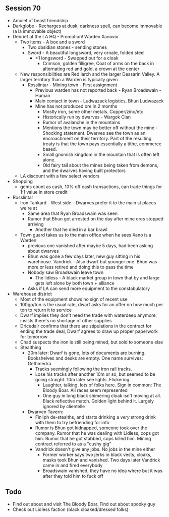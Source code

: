 ## Session 70
* Amulet of beast friendship
* Darkglobe - Recharges at dusk, darkness spell, can become immovable (a la immovable object)
* Debrief at the LA HQ - Promotion! Warden Xanovor
  * Two items - A box and a sword
    * Two obsidian stones - sending stones
    * Sword - A beautiful longsword, very ornate, folded steel
      * +1 longsword - Swapped out for a cloak
        * Crimson, golden filligree, Coat of arms on the back in alternating red and gold, a crown at the center
  * New responsibilities are Red larch and the larger Dessarin Valley. A larger territory than a Warden is typically given
    * Rosslintar - Mining town - First assignment
      * Previous warden has not reported back - Ryan Broadswain - Human
      * Main contact in town - Ludwazack logistics, Bhun Ludwazack
      * Mine has not produced ore in 2 months
        * Mostly iron, some other metals. Copper/zinc/etc
        * Historically run by dwarves - Wargok Clan
        * Rumor of avalanche in the mountains
        * Mentions the town may be better off without the mine - Shocking statement. Dwarves see the town as an encroachment on their territory. Part of the resulting treaty is that the town pays essentially a tithe, commerce based.
        * Small gnomish kingdom in the mountain that is often left alone.
        * Old fairy tail about the mines being taken from demons, and the dwarves having built protectors
  * LA discount with a few select vendors
* Shopping
  * gems count as cash, 10% off cash transactions, can trade things for 1:1 value in store credit
* Rosslintar
  * Iron Tankard - West side - Dwarves prefer it to the main st places we're at
    * Same area that Ryan Broadswain was seen
    * Rumor that Bhun got arrested on the day after mine ores stopped arriving
      * Another that he died in a bar brawl
  * Town guard takes us to the main office when he sees Xano is a Warden
    * previous one vanished after maybe 5 days, had been asking about dwarves
    * Bhun was gone a few days later, new guy sitting in his warehouse. Vandrick - Also dwarf but younger one. Bhun was more or less retired and doing this to pass the time
    * Nobody saw Broadswain leave town
      * The lidless - A black market group in town that by and large gets left alone by both town + alliance
    * Asks if LA can send more equipment to the constabulatory
* Warehouse district
  * Most of the equipment shows no sign of recent use
  * 100gp/ton is the usual rate, dwarf asks for an offer on how much per ton to return it to service
  * Dwarf implies they don't need the trade with waterdeep anymore, insists there's no shortage of other supplies
  * Dricedair confirms that there are stipulations in the contract for ending the trade deal, Dwarf agrees to draw up proper paperwork for tomorrow
  * Chad suspects the iron is still being mined, but sold to someone else
  * Stealthing
    * 20m later: Dwarf is gone, lots of documents are burning. Bookshelves and desks are empty. One name survives: Gethmedra
      * Tracks seemingly following the iron rail tracks.
      * Lose his tracks after another 10m or so, but seemed to be going straight. 10m later see lights. Flickering.
        * Laughter, talking, lots of folks here. Sign in common: The Bloody Boar. All races seem represented
        * One guy in long black shimering cloak isn't moving at all. Black reflective match. Golden light behind it. Largely ignored by clientelle
    * Dwarven Tavern:
      * Finliph de-stealths, and starts drinking a _very_ strong drink with them to try befriending for info
      * Rumor is Bhun got kidnapped, someone took over the company. Rumor that he was dealing with Lidless, cops got him. Rumor that he got stabbed, cops killed him. Mining contract referred to as a "cushy gig"
      * Vandrick doesn't give any jobs. No jobs _in_ the mine either
        * Former worker says two jerks in black vests, cloaks, masks took Bhun and vanished. Two days later Vandrick came in and fired everybody
        * Broadswain vanished, they have no idea where but it was after they told him to fuck off

## Todo
* Find out about and visit The Bloody Boar. Find out about spooky guy
* Check out Lidless faction (black cloaked/dressed folks)